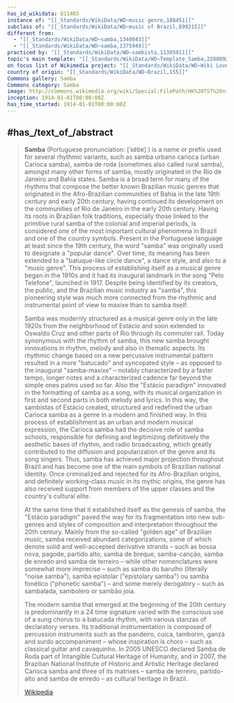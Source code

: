```yaml
---
has_id_wikidata: Q11403
instance of: "[[_Standards/WikiData/WD~music genre,188451]]"
subclass of: "[[_Standards/WikiData/WD~music of Brazil,899215]]"
different from:
  - "[[_Standards/WikiData/WD~samba,1340043]]"
  - "[[_Standards/WikiData/WD~samba,1375949]]"
practiced by: "[[_Standards/WikiData/WD~sambista,11305911]]"
topic's main template: "[[_Standards/WikiData/WD~Template_Samba,22880924]]"
on focus list of Wikimedia project: "[[_Standards/WikiData/WD~Wiki Loves Cultura Popular Brasil - Danças, festivais e músicas,116742198]]"
country of origin: "[[_Standards/WikiData/WD~Brazil,155]]"
Commons gallery: Samba
Commons category: Samba
image: http://commons.wikimedia.org/wiki/Special:FilePath/HK%20TST%20night%20%E6%9F%8F%E9%BA%97%E8%B3%BC%E7%89%A9%E5%A4%A7%E9%81%93%20Park%20Lane%20Shopper%27s%20Boulevard%20%E5%B7%B4%E8%A5%BF%20Brasil%20%E6%A3%AE%E5%B7%B4%E8%88%9E%E5%A8%98%20Samba%20female%20dancers%20Nov-2010%2002.JPG
inception: 1914-01-01T00:00:00Z 
has_time_started: 1914-01-01T00:00:00Z 
---
```



## #has_/text_of_/abstract 

> **Samba** (Portuguese pronunciation: [ˈsɐ̃bɐ] ) is a name or prefix used for several rhythmic variants, such as samba urbano carioca (urban Carioca samba), samba de roda (sometimes also called rural samba), amongst many other forms of samba, mostly originated in the Rio de Janeiro and Bahia states. Samba is a broad term for many of the rhythms that compose the better known Brazilian music genres that originated in the Afro-Brazilian communities of Bahia in the late 19th century and early 20th century, having continued its development on the communities of Rio de Janeiro in the early 20th century. Having its roots in Brazilian folk traditions, especially those linked to the primitive rural samba of the colonial and imperial periods, is considered one of the most important cultural phenomena in Brazil and one of the country symbols. Present in the Portuguese language at least since the 19th century, the word "samba" was originally used to designate a "popular dance". Over time, its meaning has been extended to a "batuque-like circle dance", a dance style, and also to a "music genre". This process of establishing itself as a musical genre began in the 1910s and it had its inaugural landmark in the song "Pelo Telefone", launched in 1917. Despite being identified by its creators, the public, and the Brazilian music industry as "samba", this pioneering style was much more connected from the rhythmic and instrumental point of view to maxixe than to samba itself.
>
> Samba was modernly structured as a musical genre only in the late 1920s from the neighborhood of Estácio and soon extended to Oswaldo Cruz and other parts of Rio through its commuter rail. Today synonymous with the rhythm of samba, this new samba brought innovations in rhythm, melody and also in thematic aspects. Its rhythmic change based on a new percussive instrumental pattern resulted in a more "batucado" and syncopated style – as opposed to the inaugural "samba-maxixe" – notably characterized by a faster tempo, longer notes and a characterized cadence far beyond the simple ones palms used so far. Also the "Estácio paradigm" innovated in the formatting of samba as a song, with its musical organization in first and second parts in both melody and lyrics. In this way, the sambistas of Estácio created, structured and redefined the urban Carioca samba as a genre in a modern and finished way. In this process of establishment as an urban and modern musical expression, the Carioca samba had the decisive role of samba schools, responsible for defining and legitimizing definitively the aesthetic bases of rhythm, and radio broadcasting, which greatly contributed to the diffusion and popularization of the genre and its song singers. Thus, samba has achieved major projection throughout Brazil and has become one of the main symbols of Brazilian national identity. Once criminalized and rejected for its Afro-Brazilian origins, and definitely working-class music in its mythic origins, the genre has also received support from members of the upper classes and the country's cultural elite.
>
> At the same time that it established itself as the genesis of samba, the "Estácio paradigm" paved the way for its fragmentation into new sub-genres and styles of composition and interpretation throughout the 20th century. Mainly from the so-called "golden age" of Brazilian music, samba received abundant categorizations, some of which denote solid and well-accepted derivative strands – such as bossa nova, pagode, partido alto, samba de breque, samba-canção, samba de enredo and samba de terreiro – while other nomenclatures were somewhat more imprecise – such as samba do barulho (literally "noise samba"), samba epistolar ("epistolary samba") ou samba fonético ("phonetic samba") – and some merely derogatory – such as sambalada, sambolero or sambão joia.
>
> The modern samba that emerged at the beginning of the 20th century is predominantly in a 24 time signature varied with the conscious use of a sung chorus to a batucada rhythm, with various stanzas of declaratory verses. Its traditional instrumentation is composed of percussion instruments such as the pandeiro, cuíca, tamborim, ganzá and surdo accompaniment – whose inspiration is choro – such as classical guitar and cavaquinho. In 2005 UNESCO declared Samba de Roda part of Intangible Cultural Heritage of Humanity, and in 2007, the Brazilian National Institute of Historic and Artistic Heritage declared Carioca samba and three of its matrixes – samba de terreiro, partido-alto and samba de enredo – as cultural heritage in Brazil.
>
> [Wikipedia](https://en.wikipedia.org/wiki/Samba) 

